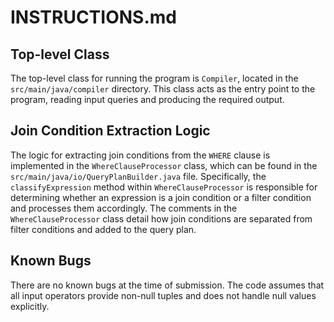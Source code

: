 # INSTRUCTIONS.md

## Top-level Class

The top-level class for running the program is `Compiler`, located in the `src/main/java/compiler` directory. This class acts as the entry point to the program, reading input queries and producing the required output.

## Join Condition Extraction Logic

The logic for extracting join conditions from the `WHERE` clause is implemented in the `WhereClauseProcessor` class, which can be found in the `src/main/java/io/QueryPlanBuilder.java` file. Specifically, the `classifyExpression` method within `WhereClauseProcessor` is responsible for determining whether an expression is a join condition or a filter condition and processes them accordingly. The comments in the `WhereClauseProcessor` class detail how join conditions are separated from filter conditions and added to the query plan.

## Known Bugs

There are no known bugs at the time of submission. The code assumes that all input operators provide non-null tuples and does not handle null values explicitly.
